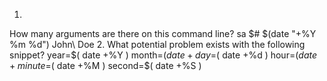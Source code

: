 1.
How many arguments are there on this command line?
sa $# $(date "+%Y %m %d") John\ Doe
2.
What potential problem exists with the following snippet?
year=$( date +%Y )
month=$( date +%m )
day=$( date +%d )
hour=$( date +%H )
minute=$( date +%M )
second=$( date +%S )
